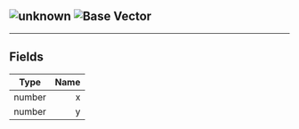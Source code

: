 ## ![unknown](../.gitbook/assets/unknown.png) ![Base](../.gitbook/assets/base.png) Vector


------
## Fields

| Type   | Name |
| ------ | ---: |
| number | x |
| number | y |


